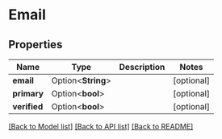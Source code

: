 # Email

## Properties

Name | Type | Description | Notes
------------ | ------------- | ------------- | -------------
**email** | Option<**String**> |  | [optional]
**primary** | Option<**bool**> |  | [optional]
**verified** | Option<**bool**> |  | [optional]

[[Back to Model list]](../README.md#documentation-for-models) [[Back to API list]](../README.md#documentation-for-api-endpoints) [[Back to README]](../README.md)


